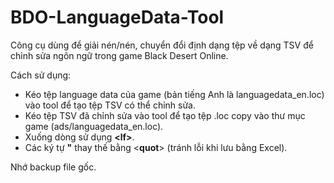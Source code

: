 # BDO-LanguageData-Tool

Công cụ dùng để giải nén/nén, chuyển đổi định dạng tệp về dạng TSV để chỉnh sửa ngôn ngữ trong game Black Desert Online.

Cách sử dụng:

* Kéo tệp language data của game (bản tiếng Anh là languagedata_en.loc) vào tool để tạo tệp TSV có thể chỉnh sửa.
* Kéo tệp TSV đã chỉnh sửa vào tool để tạo tệp .loc copy vào thư mục game (ads/languagedata_en.loc).
* Xuống dòng sử dụng **\<lf>**.
* Các ký tự **"** thay thế bằng <**quot**> (tránh lỗi khi lưu bằng Excel).

Nhớ backup file gốc.
